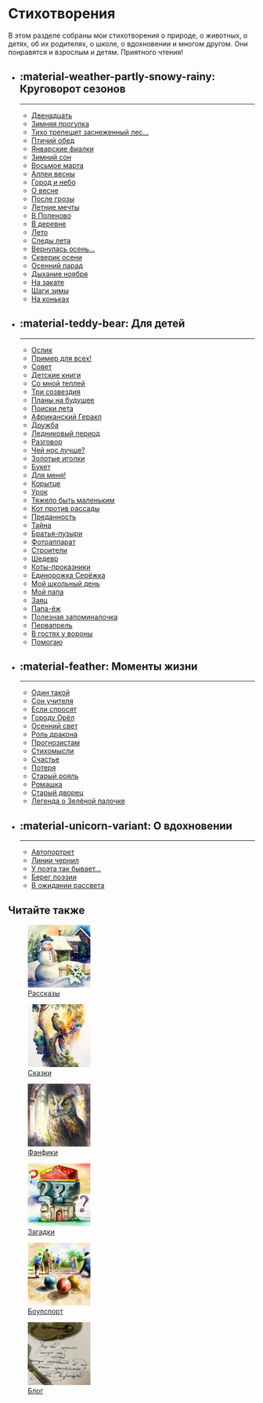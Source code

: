 # Стихотворения

В этом разделе собраны мои стихотворения о природе, о животных, о детях, об их родителях, о школе, о вдохновении и многом другом. Они понравятся и взрослым и детям. Приятного чтения!

<div class="grid cards" markdown>

-   ## :material-weather-partly-snowy-rainy: Круговорот сезонов

    ---

    * [Двенадцать](twelve.md)
    * [Зимняя прогулка](winter-walk.md)
    * [Тихо трепещет заснеженный лес...](forest-is-quivering.md)
    * [Птичий обед](avian-dinner.md)
    * [Январские фиалки](violets.md)
    * [Зимний сон](winter-dream.md)
    * [Восьмое марта](march-8.md)
    * [Аллеи весны](spring-alleys.md)
    * [Город и небо](town-and-sky.md)
    * [О весне](about-spring.md)
    * [После грозы](after-storm.md)
    * [Летние мечты](summer-dreams.md)
    * [В Поленово](polenovo.md)
    * [В деревне](country.md)
    * [Лето](summer.md)
    * [Следы лета](summer-traces.md)
    * [Вернулась осень...](autumn-is-back.md)
    * [Скверик осени](garden-of-autumn.md)
    * [Осенний парад](autumn-parade.md)
    * [Дыхание ноября](autumn.md)
    * [На закате](sunset.md)
    * [Шаги зимы](winter.md)
    * [На коньках](skating.md)

-   ## :material-teddy-bear: Для детей

    ---

    * [Ослик](donkey.md)
    * [Пример для всех!](example.md)
    * [Совет](advice.md)
    * [Детские книги](books-for-kids.md)
    * [Со мной теплей](warmer-with-me.md)
    * [Три созвездия](three-constellations.md)
    * [Планы на будущее](plans.md)
    * [Поиски лета](summer-search.md)
    * [Африканский Геракл](african-hercules.md)
    * [Дружба](friendship.md)
    * [Ледниковый период](ice-age.md)
    * [Разговор](talk.md)
    * [Чей нос лучше?](best-nose.md)
    * [Золотые иголки](golden-needles.md)
    * [Букет](bouquet.md)
    * [Для меня!](for-me.md)
    * [Корытце](trough.md)
    * [Урок](lesson.md)
    * [Тяжело быть маленьким](being-small.md)
    * [Кот против рассады](cat-vs-plants.md)
    * [Преданность](devotion.md)
    * [Тайна](secret.md)
    * [Братья-пузыри](bubbles.md)
    * [Фотоаппарат](photo-camera.md)
    * [Строители](builders.md)
    * [Шедевр](masterpiece.md)
    * [Коты-проказники](cats.md)
    * [Единорожка Серёжка](unicorn.md)
    * [Мой школьный день](my-school-day.md)
    * [Мой папа](my-dad.md)
    * [Заяц](the-hare.md)
    * [Папа-ёж](dad-hedgehog.md)
    * [Полезная запоминалочка](zapominalochka.md)
    * [Первапрель](april.md)
    * [В гостях у вороны](the-crow.md)
    * [Помогаю](help.md)

-   ## :material-feather: Моменты жизни

    ---

    * [Один такой](the-one.md)
    * [Сон учителя](teacher-dream.md)
    * [Если спросят](if-they-ask.md)
    * [Городу Орёл](orel-city.md)
    * [Осенний свет](autumn-light.md)
    * [Роль дракона](dragon-role.md)
    * [Прогнозистам](weather-forecasters.md)
    * [Стихомысли](poethoughts.md)
    * [Счастье](happiness.md)
    * [Потеря](loss.md)
    * [Старый рояль](old-piano.md)
    * [Ромашка](chamomile.md)
    * [Старый дворец](old-palace.md)
    * [Легенда о Зелёной палочке](green-stick-legend.md)

-   ## :material-unicorn-variant: О вдохновении

    ---

    * [Автопортрет](self-portrait.md)
    * [Линии чернил](ink-lines.md)
    * [У поэта так бывает...](poets.md)
    * [Берег поэзии](coast-of-poetry.md)
    * [В ожидании рассвета](before-sunrise.md)

</div>

## Читайте также

<div class="figures-wrapper">

<div class="menu-figures">
<a href="../stories">
<figure><img class="menu-img" width="128" height="128" src="../images/small/snowman.jpg" />
<figcaption>Рассказы</figcaption>
</figure></a>
</div>

<div class="menu-figures">
<a href="../tales">
<figure><img class="menu-img" width="128" height="128" src="../images/small/bird-princess.jpg" />
<figcaption>Сказки</figcaption>
</figure></a>
</div>

<div class="menu-figures">
<a href="../fanfics">
<figure><img class="menu-img" width="128" height="128" src="../images/small/filiamon.jpg" />
<figcaption>Фанфики</figcaption>
</figure></a>
</div>

<div class="menu-figures">
<a href="../riddles">
<figure><img class="menu-img" width="128" height="128" src="../images/small/riddles.jpg" />
<figcaption>Загадки</figcaption>
</figure></a>
</div>

<div class="menu-figures">
<a href="../boulsport">
<figure><img class="menu-img" width="128" height="128" src="../images/small/boulsport.jpg" />
<figcaption>Боулспорт</figcaption>
</figure></a>
</div>

<div class="menu-figures">
<a href="../blog">
<figure><img class="menu-img" width="128" height="128" src="../images/small/quote.jpg" />
<figcaption>Блог</figcaption>
</figure></a>
</div>

</div>
